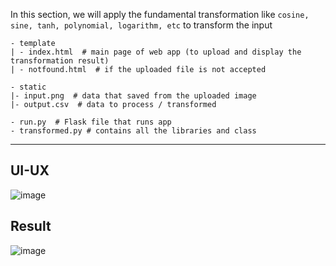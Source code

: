In this section, we will apply the fundamental transformation like `cosine, sine, tanh, polynomial, logarithm, etc` to transform the input

    - template
    | - index.html  # main page of web app (to upload and display the transformation result)
    | - notfound.html  # if the uploaded file is not accepted

    - static
    |- input.png  # data that saved from the uploaded image 
    |- output.csv  # data to process / transformed
    
    - run.py  # Flask file that runs app
    - transformed.py # contains all the libraries and class
    
----------------------------------------------------------------------------------------------

## UI-UX
![image](https://user-images.githubusercontent.com/60571509/196038080-6c0f0b84-4f05-43bf-9733-11b34863572f.png)
   
## Result
   
   ![image](https://user-images.githubusercontent.com/60571509/196037987-5e8d3581-e59d-4838-9c6c-7c59f2820e4c.png)

